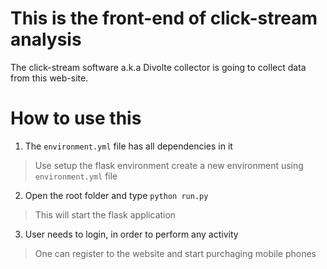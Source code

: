 # This is the front-end of click-stream analysis

The click-stream software a.k.a Divolte collector is going to collect data from this web-site.

# How to use this

1. The `environment.yml` file has all dependencies in it

> Use setup the flask environment create a new environment using `environment.yml` file

2. Open the root folder and type `python run.py`

> This will start the flask application

3. User needs to login, in order to perform any activity

> One can register to the website and start purchaging mobile phones
